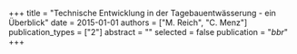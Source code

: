 +++
title = "Technische Entwicklung in der Tagebauentwässerung - ein Überblick"
date = 2015-01-01
authors = ["M. Reich", "C. Menz"]
publication_types = ["2"]
abstract = ""
selected = false
publication = "*bbr*"
+++

